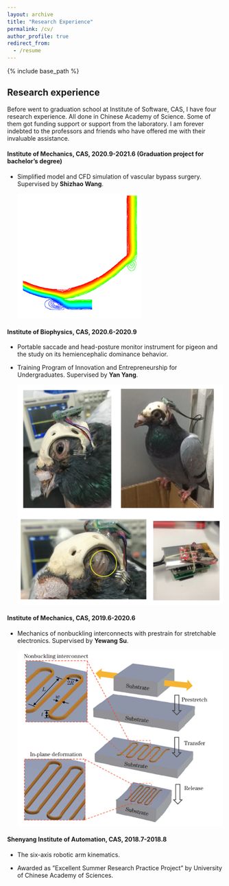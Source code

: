 ```yaml
---
layout: archive
title: "Research Experience"
permalink: /cv/
author_profile: true
redirect_from:
  - /resume
---
```


{% include base_path %}

Research experience
------

Before went to graduation school at Institute of Software, CAS, I have four research experience. All done in Chinese Academy of Science. Some of them got funding support or support from the laboratory. I am forever indebted to the professors and friends who have offered me with their invaluable assistance.

#### Institute of Mechanics, CAS, 2020.9-2021.6 (Graduation project for bachelor’s degree)

- Simplified model and CFD simulation of vascular bypass surgery. Supervised by **Shizhao Wang**.

  ![](/images/bypass.png)

  [Thesis_Chinese_version]: /files/graduation.pdf
  
  

#### Institute of Biophysics, CAS, 2020.6-2020.9

- Portable saccade and head-posture monitor instrument for pigeon and the study on its hemiencephalic dominance
  behavior.

- Training Program of Innovation and Entrepreneurship for Undergraduates. Supervised by **Yan Yang**.

  ![](/images/pigeon.png)

  [Report_English_version]: /files/reports.pdf
  
  

#### Institute of Mechanics, CAS,  2019.6-2020.6

- Mechanics of nonbuckling interconnects with prestrain for stretchable electronics. Supervised by **Yewang Su**.

  ![](/images/nonbuck.png)
  
  [Publication]: /files/nonbuckling.pdf



#### Shenyang Institute of Automation, CAS, 2018.7-2018.8

- The six-axis robotic arm kinematics. 

- Awarded as ”Excellent Summer Research Practice Project” by University
  of Chinese Academy of Sciences.
